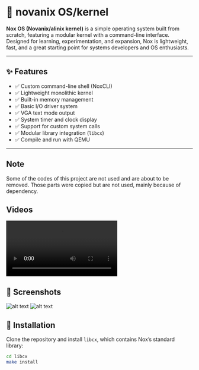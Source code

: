 # 🌌 novanix OS/kernel


**Nox OS (Novanix/alinix kernel)** is a simple operating system built from scratch, featuring a modular kernel with a command-line interface. Designed for learning, experimentation, and expansion, Nox is lightweight, fast, and a great starting point for systems developers and OS enthusiasts.

---

## ✨ Features

- ✅ Custom command-line shell (NoxCLI)
- ✅ Lightweight monolithic kernel
- ✅ Built-in memory management
- ✅ Basic I/O driver system
- ✅ VGA text mode output
- ✅ System timer and clock display
- ✅ Support for custom system calls
- ✅ Modular library integration (`libcx`)
- ✅ Compile and run with QEMU

---


## Note
Some of the codes of this project are not used and are about to be removed. Those parts were copied but are not used, mainly because of dependency. 


## Videos 

<video controls src="etc/vid/REC-20250925184217.mp4" title="Title"></video>

## 📸 Screenshots
![alt text](<etc/photos/Screenshot 2025-07-05 at 10.11.10 PM.png>)
![alt text](<etc/Screenshot 2025-07-14 at 2.42.55 PM.png>)
## 🚀 Installation

Clone the repository and install `libcx`, which contains Nox’s standard library:

```bash
cd libcx
make install
